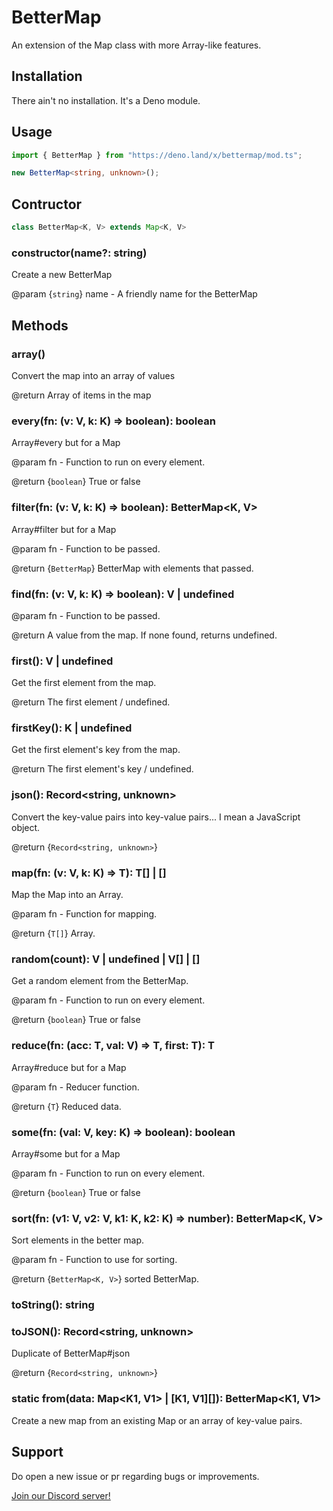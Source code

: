 # BetterMap

An extension of the Map class with more Array-like features.

## Installation

There ain't no installation. It's a Deno module.

## Usage

```ts
import { BetterMap } from "https://deno.land/x/bettermap/mod.ts";

new BetterMap<string, unknown>();
```

## Contructor

```ts
class BetterMap<K, V> extends Map<K, V>
```

### constructor(name?: string)

Create a new BetterMap

@param {`string`} name
    - A friendly name for the BetterMap

## Methods

### array()

Convert the map into an array of values

@return
    Array of items in the map

### every(fn: (v: V, k: K) => boolean): boolean

Array#every but for a Map

@param fn
    - Function to run on every element.

@return {`boolean`}
    True or false

### filter(fn: (v: V, k: K) => boolean): BetterMap<K, V>

Array#filter but for a Map

@param fn
    - Function to be passed.

@return {`BetterMap`}
    BetterMap with elements that passed.

### find(fn: (v: V, k: K) => boolean): V | undefined

@param fn
    - Function to be passed.

@return
    A value from the map. If none found, returns undefined.

### first(): V | undefined

Get the first element from the map.

@return
    The first element / undefined.

### firstKey(): K | undefined

Get the first element's key from the map.

@return
    The first element's key / undefined.

### json(): Record<string, unknown>

Convert the key-value pairs into key-value pairs... I mean a JavaScript object.

@return {`Record<string, unknown>`}

### map(fn: (v: V, k: K) => T): T[] | []

Map the Map into an Array.

@param fn
    - Function for mapping.

@return {`T[]`}
    Array.

### random(count): V | undefined | V[] | []

Get a random element from the BetterMap.

@param fn
    - Function to run on every element.

@return {`boolean`}
    True or false

### reduce(fn: (acc: T, val: V) => T, first: T): T

Array#reduce but for a Map

@param fn
    - Reducer function.

@return {`T`}
    Reduced data.

### some(fn: (val: V, key: K) => boolean): boolean

Array#some but for a Map

@param fn
    - Function to run on every element.

@return {`boolean`}
    True or false

### sort(fn: (v1: V, v2: V, k1: K, k2: K) => number): BetterMap<K, V>

Sort elements in the better map.

@param fn
    - Function to use for sorting.

@return {`BetterMap<K, V>`}
    sorted BetterMap.

### toString(): string

### toJSON(): Record<string, unknown>

Duplicate of BetterMap#json

@return {`Record<string, unknown>`}

### static from(data: Map<K1, V1> | [K1, V1][]): BetterMap<K1, V1>
Create a new map from an existing Map or an array of key-value pairs.

## Support
Do open a new issue or pr regarding bugs or improvements.

[Join our Discord server!](https://discord.gg/A69vvdK)